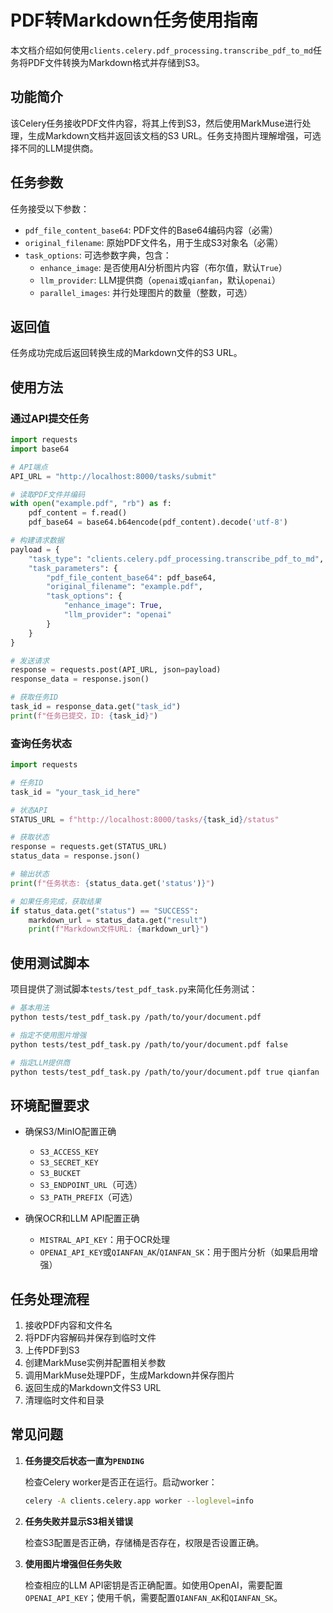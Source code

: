# PDF转Markdown任务使用指南

本文档介绍如何使用`clients.celery.pdf_processing.transcribe_pdf_to_md`任务将PDF文件转换为Markdown格式并存储到S3。

## 功能简介

该Celery任务接收PDF文件内容，将其上传到S3，然后使用MarkMuse进行处理，生成Markdown文档并返回该文档的S3 URL。任务支持图片理解增强，可选择不同的LLM提供商。

## 任务参数

任务接受以下参数：

- `pdf_file_content_base64`: PDF文件的Base64编码内容（必需）
- `original_filename`: 原始PDF文件名，用于生成S3对象名（必需）
- `task_options`: 可选参数字典，包含：
  - `enhance_image`: 是否使用AI分析图片内容（布尔值，默认`True`）
  - `llm_provider`: LLM提供商（`openai`或`qianfan`，默认`openai`）
  - `parallel_images`: 并行处理图片的数量（整数，可选）

## 返回值

任务成功完成后返回转换生成的Markdown文件的S3 URL。

## 使用方法

### 通过API提交任务

```python
import requests
import base64

# API端点
API_URL = "http://localhost:8000/tasks/submit"

# 读取PDF文件并编码
with open("example.pdf", "rb") as f:
    pdf_content = f.read()
    pdf_base64 = base64.b64encode(pdf_content).decode('utf-8')

# 构建请求数据
payload = {
    "task_type": "clients.celery.pdf_processing.transcribe_pdf_to_md",
    "task_parameters": {
        "pdf_file_content_base64": pdf_base64,
        "original_filename": "example.pdf",
        "task_options": {
            "enhance_image": True,
            "llm_provider": "openai"
        }
    }
}

# 发送请求
response = requests.post(API_URL, json=payload)
response_data = response.json()

# 获取任务ID
task_id = response_data.get("task_id")
print(f"任务已提交，ID: {task_id}")
```

### 查询任务状态

```python
import requests

# 任务ID
task_id = "your_task_id_here"

# 状态API
STATUS_URL = f"http://localhost:8000/tasks/{task_id}/status"

# 获取状态
response = requests.get(STATUS_URL)
status_data = response.json()

# 输出状态
print(f"任务状态: {status_data.get('status')}")

# 如果任务完成，获取结果
if status_data.get("status") == "SUCCESS":
    markdown_url = status_data.get("result")
    print(f"Markdown文件URL: {markdown_url}")
```

## 使用测试脚本

项目提供了测试脚本`tests/test_pdf_task.py`来简化任务测试：

```bash
# 基本用法
python tests/test_pdf_task.py /path/to/your/document.pdf

# 指定不使用图片增强
python tests/test_pdf_task.py /path/to/your/document.pdf false

# 指定LLM提供商
python tests/test_pdf_task.py /path/to/your/document.pdf true qianfan
```

## 环境配置要求

- 确保S3/MinIO配置正确
  - `S3_ACCESS_KEY`
  - `S3_SECRET_KEY`
  - `S3_BUCKET`
  - `S3_ENDPOINT_URL`（可选）
  - `S3_PATH_PREFIX`（可选）

- 确保OCR和LLM API配置正确
  - `MISTRAL_API_KEY`：用于OCR处理
  - `OPENAI_API_KEY`或`QIANFAN_AK`/`QIANFAN_SK`：用于图片分析（如果启用增强）

## 任务处理流程

1. 接收PDF内容和文件名
2. 将PDF内容解码并保存到临时文件
3. 上传PDF到S3
4. 创建MarkMuse实例并配置相关参数
5. 调用MarkMuse处理PDF，生成Markdown并保存图片
6. 返回生成的Markdown文件S3 URL
7. 清理临时文件和目录

## 常见问题

1. **任务提交后状态一直为`PENDING`**
   
   检查Celery worker是否正在运行。启动worker：
   ```bash
   celery -A clients.celery.app worker --loglevel=info
   ```

2. **任务失败并显示S3相关错误**
   
   检查S3配置是否正确，存储桶是否存在，权限是否设置正确。

3. **使用图片增强但任务失败**
   
   检查相应的LLM API密钥是否正确配置。如使用OpenAI，需要配置`OPENAI_API_KEY`；使用千帆，需要配置`QIANFAN_AK`和`QIANFAN_SK`。 